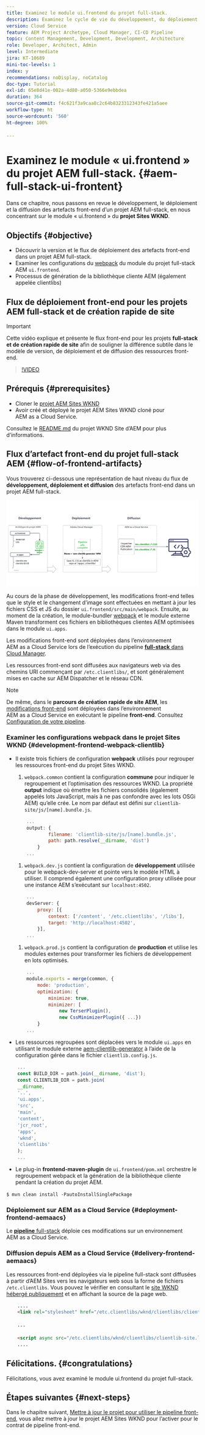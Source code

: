 ```yaml
---
title: Examinez le module ui.frontend du projet full-stack.
description: Examinez le cycle de vie du développement, du déploiement et de la diffusion front-end d’un projet AEM Sites full-stack basé sur Maven.
version: Cloud Service
feature: AEM Project Archetype, Cloud Manager, CI-CD Pipeline
topic: Content Management, Development, Development, Architecture
role: Developer, Architect, Admin
level: Intermediate
jira: KT-10689
mini-toc-levels: 1
index: y
recommendations: noDisplay, noCatalog
doc-type: Tutorial
exl-id: 65e8d41e-002a-4d80-a050-5366e9ebbdea
duration: 364
source-git-commit: f4c621f3a9caa8c2c64b8323312343fe421a5aee
workflow-type: ht
source-wordcount: '560'
ht-degree: 100%

---
```


# Examinez le module « ui.frontend » du projet AEM full-stack. {#aem-full-stack-ui-frontent}

Dans ce chapitre, nous passons en revue le développement, le déploiement et la diffusion des artefacts front-end d’un projet AEM full-stack, en nous concentrant sur le module « ui.frontend » du __projet Sites WKND__.


## Objectifs {#objective}

* Découvrir la version et le flux de déploiement des artefacts front-end dans un projet AEM full-stack.
* Examiner les configurations du [webpack](https://webpack.js.org/) du module du projet full-stack AEM `ui.frontend`.
* Processus de génération de la bibliothèque cliente AEM (également appelée clientlibs)

## Flux de déploiement front-end pour les projets AEM full-stack et de création rapide de site

>[!IMPORTANT]
>
>Cette vidéo explique et présente le flux front-end pour les projets **full-stack et de création rapide de site** afin de souligner la différence subtile dans le modèle de version, de déploiement et de diffusion des ressources front-end.

>[!VIDEO](https://video.tv.adobe.com/v/3409344?quality=12&learn=on)

## Prérequis {#prerequisites}


* Cloner le [projet AEM Sites WKND](https://github.com/adobe/aem-guides-wknd)
* Avoir créé et déployé le projet AEM Sites WKND cloné pour AEM as a Cloud Service.

Consultez le [README.md](https://github.com/adobe/aem-guides-wknd/blob/main/README.md) du projet WKND Site d’AEM pour plus d’informations.

## Flux d’artefact front-end du projet full-stack AEM {#flow-of-frontend-artifacts}

Vous trouverez ci-dessous une représentation de haut niveau du flux de __développement, déploiement et diffusion__ des artefacts front-end dans un projet AEM full-stack.

![Développement, déploiement et diffusion d’artefacts front-end.](assets/Dev-Deploy-Delivery-AEM-Project.png)


Au cours de la phase de développement, les modifications front-end telles que le style et le changement d’image sont effectuées en mettant à jour les fichiers CSS et JS du dossier `ui.frontend/src/main/webpack`. Ensuite, au moment de la création, le module-bundler [webpack](https://webpack.js.org/) et le module externe Maven transforment ces fichiers en bibliothèques clientes AEM optimisées dans le module `ui.apps`.

Les modifications front-end sont déployées dans l’environnement AEM as a Cloud Service lors de l’exécution du pipeline [__full-stack__ dans Cloud Manager](https://experienceleague.adobe.com/docs/experience-manager-cloud-service/content/implementing/using-cloud-manager/cicd-pipelines/introduction-ci-cd-pipelines.html?lang=fr).

Les ressources front-end sont diffusées aux navigateurs web via des chemins URI commençant par `/etc.clientlibs/`, et sont généralement mises en cache sur AEM Dispatcher et le réseau CDN.


>[!NOTE]
>
> De même, dans le __parcours de création rapide de site AEM__, les [modifications front-end](https://experienceleague.adobe.com/docs/experience-manager-cloud-service/content/sites/administering/site-creation/quick-site/customize-theme.html?lang=fr) sont déployées dans l’environnement AEM as a Cloud Service en exécutant le pipeline __front-end__. Consultez [Configuration de votre pipeline](https://experienceleague.adobe.com/docs/experience-manager-cloud-service/content/sites/administering/site-creation/quick-site/pipeline-setup.html?lang=fr).

### Examiner les configurations webpack dans le projet Sites WKND {#development-frontend-webpack-clientlib}

* Il existe trois fichiers de configuration __webpack__ utilisés pour regrouper les ressources front-end du projet Sites WKND.

   1. `webpack.common` contient la configuration __commune__ pour indiquer le regroupement et l’optimisation des ressources WKND. La propriété __output__ indique où émettre les fichiers consolidés (également appelés lots JavaScript, mais à ne pas confondre avec les lots OSGi AEM) qu’elle crée. Le nom par défaut est défini sur `clientlib-site/js/[name].bundle.js`.

  ```javascript
      ...
      output: {
              filename: 'clientlib-site/js/[name].bundle.js',
              path: path.resolve(__dirname, 'dist')
          }
      ...    
  ```

   1. `webpack.dev.js` contient la configuration de __développement__ utilisée pour le webpack-dev-server et pointe vers le modèle HTML à utiliser. Il comprend également une configuration proxy utilisée pour une instance AEM s’exécutant sur `localhost:4502`.

  ```javascript
      ...
      devServer: {
          proxy: [{
              context: ['/content', '/etc.clientlibs', '/libs'],
              target: 'http://localhost:4502',
          }],
      ...    
  ```

   1. `webpack.prod.js` contient la configuration de __production__ et utilise les modules externes pour transformer les fichiers de développement en lots optimisés.

  ```javascript
      ...
      module.exports = merge(common, {
          mode: 'production',
          optimization: {
              minimize: true,
              minimizer: [
                  new TerserPlugin(),
                  new CssMinimizerPlugin({ ...})
          }
      ...    
  ```


* Les ressources regroupées sont déplacées vers le module `ui.apps` en utilisant le module externe [aem-clientlib-generator](https://www.npmjs.com/package/aem-clientlib-generator) à l’aide de la configuration gérée dans le fichier `clientlib.config.js`.

```javascript
    ...
    const BUILD_DIR = path.join(__dirname, 'dist');
    const CLIENTLIB_DIR = path.join(
    __dirname,
    '..',
    'ui.apps',
    'src',
    'main',
    'content',
    'jcr_root',
    'apps',
    'wknd',
    'clientlibs'
    );
    ...
```

* Le plug-in __frontend-maven-plugin__ de `ui.frontend/pom.xml` orchestre le regroupement webpack et la génération de la bibliothèque cliente pendant la création du projet AEM.

`$ mvn clean install -PautoInstallSinglePackage`

### Déploiement sur AEM as a Cloud Service {#deployment-frontend-aemaacs}

Le [__pipeline__ full-stack](https://experienceleague.adobe.com/docs/experience-manager-cloud-service/content/implementing/using-cloud-manager/cicd-pipelines/introduction-ci-cd-pipelines.html?lang=fr#full-stack-pipeline) déploie ces modifications sur un environnement AEM as a Cloud Service.


### Diffusion depuis AEM as a Cloud Service {#delivery-frontend-aemaacs}

Les ressources front-end déployées via le pipeline full-stack sont diffusées à partir d’AEM Sites vers les navigateurs web sous la forme de fichiers `/etc.clientlibs`. Vous pouvez le vérifier en consultant le [site WKND hébergé publiquement](https://wknd.site/content/wknd/us/en.html) et en affichant la source de la page web.

```html
    ....
    <link rel="stylesheet" href="/etc.clientlibs/wknd/clientlibs/clientlib-site.lc-181cd4102f7f49aa30eea548a7715c31-lc.min.css" type="text/css">

    ...

    <script async src="/etc.clientlibs/wknd/clientlibs/clientlib-site.lc-d4e7c03fe5c6a405a23b3ca1cc3dcd3d-lc.min.js"></script>
    ....
```

## Félicitations. {#congratulations}

Félicitations, vous avez examiné le module ui.frontend du projet full-stack.

## Étapes suivantes {#next-steps}

Dans le chapitre suivant, [Mettre à jour le projet pour utiliser le pipeline front-end](update-project.md), vous allez mettre à jour le projet AEM Sites WKND pour l’activer pour le contrat de pipeline front-end.
